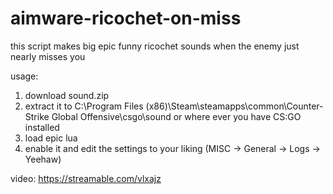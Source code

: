 # aimware-ricochet-on-miss

this script makes big epic funny ricochet sounds when the enemy just nearly misses you

usage:
1. download sound.zip
2. extract it to C:\Program Files (x86)\Steam\steamapps\common\Counter-Strike Global Offensive\csgo\sound or where ever you have CS:GO installed
3. load epic lua
4. enable it and edit the settings to your liking (MISC -> General -> Logs -> Yeehaw)

video:
https://streamable.com/vlxajz
